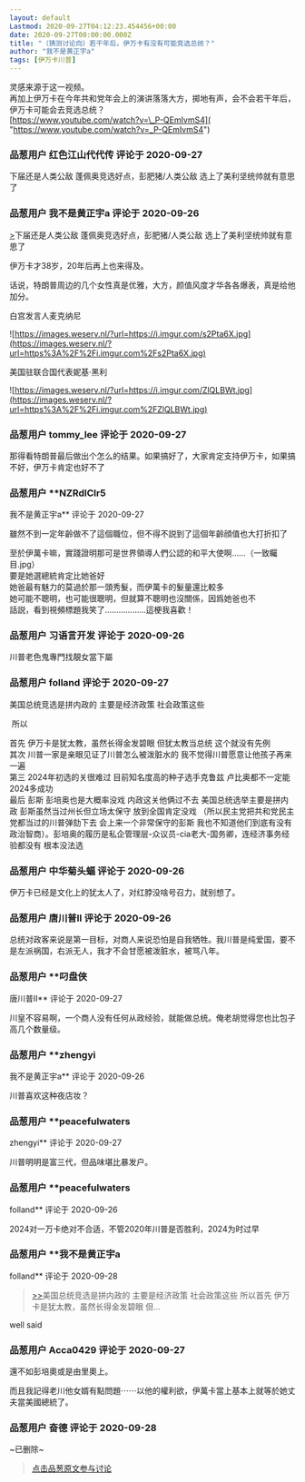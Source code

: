 ```yaml
---
layout: default
Lastmod: 2020-09-27T04:12:23.454456+00:00
date: 2020-09-27T00:00:00.000Z
title: "（猜测讨论向）若干年后，伊万卡有没有可能竞选总统？"
author: "我不是黄正宇a"
tags: [伊万卡川普]
---
```


灵感来源于这一视频。  
再加上伊万卡在今年共和党年会上的演讲落落大方，掷地有声，会不会若干年后，伊万卡可能会去竞选总统？  
[https://www.youtube.com/watch?v=\_P-QEmIvmS4]( "https://www.youtube.com/watch?v=_P-QEmIvmS4")

            
### 品葱用户 **红色江山代代传** 评论于 2020-09-27
        
下届还是人类公敌 蓬佩奥竞选好点，彭肥猪/人类公敌 选上了美利坚统帅就有意思了
        


            
### 品葱用户 **我不是黄正宇a** 评论于 2020-09-26
        
[\>]( "/video/item_id-27850#")下届还是人类公敌 蓬佩奥竞选好点，彭肥猪/人类公敌 选上了美利坚统帅就有意思了  
  
伊万卡才38岁，20年后再上也来得及。  
  
话说，特朗普周边的几个女性真是优雅，大方，颜值风度才华各各爆表，真是给他加分。  
  
  
白宫发言人麦克纳尼  
  
![https://images.weserv.nl/?url=https://i.imgur.com/s2Pta6X.jpg](https://images.weserv.nl/?url=https%3A%2F%2Fi.imgur.com%2Fs2Pta6X.jpg)  
  
美国驻联合国代表妮基·黑利  
  
![https://images.weserv.nl/?url=https://i.imgur.com/ZlQLBWt.jpg](https://images.weserv.nl/?url=https%3A%2F%2Fi.imgur.com%2FZlQLBWt.jpg)
        


            
### 品葱用户 **tommy_lee** 评论于 2020-09-27
        
那得看特朗普最后做出个怎么的结果。如果搞好了，大家肯定支持伊万卡，如果搞不好，伊万卡肯定也好不了
        


            
### 品葱用户 **NZRdlClr5 
我不是黄正宇a** 评论于 2020-09-27
        
雖然不到一定年齡做不了這個職位，但不得不説到了這個年齡顔值也大打折扣了  
  
至於伊萬卡嘛，實踐證明那可是世界領導人們公認的和平大使啊……（一致矚目.jpg）  
要是她選總統肯定比她爸好  
她爸最有魅力的莫過於那一頭秀髮，而伊萬卡的髮量還比較多  
她可能不聰明，也可能很聰明，但就算不聰明也沒關係，因爲她爸也不  
話説，看到視頻標題我笑了………………這梗我喜歡！
        


            
### 品葱用户 **习语言开发** 评论于 2020-09-26
        
川普老色鬼專門找靚女當下屬
        


            
### 品葱用户 **folland** 评论于 2020-09-27
        
美国总统竞选是拼内政的 主要是经济政策 社会政策这些  
  
 所以  
  
  
首先 伊万卡是犹太教，虽然长得金发碧眼 但犹太教当总统 这个就没有先例  
其次 川普一家是亲眼见证了川普怎么被泼脏水的 我不觉得川普愿意让他孩子再来一遍  
第三 2024年初选的关很难过 目前知名度高的种子选手克鲁兹 卢比奥都不一定能2024多成功  
最后 彭斯 彭培奥也是大概率没戏 内政这关他俩过不去 美国总统选举主要是拼内政 彭斯虽然当过州长但立场太保守 放到全国肯定没戏 （所以民主党把共和党民主党都当过的川普弹劾下去 会上来一个非常保守的彭斯 我也不知道他们到底有没有政治智商）。彭培奥的履历是私企管理层-众议员-cia老大-国务卿，连经济事务经验都没有 根本没法选
        


            
### 品葱用户 **中华菊头蝠** 评论于 2020-09-26
        
伊万卡已经是文化上的犹太人了，对红脖没啥号召力，就别想了。
        


            
### 品葱用户 **唐川普II** 评论于 2020-09-26
        
总统对政客来说是第一目标，对商人来说恐怕是自我牺牲。我川普是纯爱国，要不是左派祸国，右派无人，我才不会甘愿被泼脏水，被骂八年。
        


            
### 品葱用户 **叼盘侠 
唐川普II** 评论于 2020-09-27
        
川皇不容易啊，一个商人没有任何从政经验，就能做总统。俺老胡觉得您也比包子高几个数量级。
        


            
### 品葱用户 **zhengyi 
我不是黄正宇a** 评论于 2020-09-26
        
川普喜欢这种夜店妆？
        


            
### 品葱用户 **peacefulwaters 
zhengyi** 评论于 2020-09-27
        
川普明明是富三代，但品味堪比暴发户。
        


            
### 品葱用户 **peacefulwaters 
folland** 评论于 2020-09-26
        
2024对一万卡绝对不合适，不管2020年川普是否胜利，2024为时过早
        


            
### 品葱用户 **我不是黄正宇a 
folland** 评论于 2020-09-28
        
> [\>>]( "/video/item_id-27949#")美国总统竞选是拼内政的 主要是经济政策 社会政策这些 所以首先 伊万卡是犹太教，虽然长得金发碧眼 但...

  
  
well said
        


            
### 品葱用户 **Acca0429** 评论于 2020-09-27
        
還不如彭培奧或是由里奧上。  
  
而且我記得老川他女婿有點問題⋯⋯以他的權利欲，伊萬卡當上基本上就等於她丈夫當美國總統了。
        


            
### 品葱用户 **奋德** 评论于 2020-09-28
        
~已删除~
        






> [点击品葱原文参与讨论](https://pincong.rocks/video/3072)

